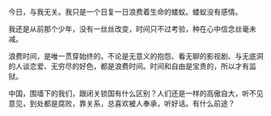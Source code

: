 今日，与我无关。我只是一个日复一日浪费着生命的蝼蚁。蝼蚁没有感情。

我还是从前那个少年，没有一丝丝改变，时间只不过考验，种在心中信念丝毫未减。

浪费时间，是唯一贯穿始终的。不论是无意义的抱怨、看无聊的影视剧、与无底洞的人谈恋爱、无穷尽的好色，都是浪费时间。时间和自由是宝贵的，所以才有监狱。

中国，围墙下的我们，跟闭关锁国有什么区别？人们还是一样的高傲自大，听不见意见，到处都是腐败，靠关系，总喜欢被人奉承，听好话。有什么前途？
